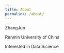 ```yaml
---
title: About
permalink: /about/
---
```


ZhangJun

Renmin University of China

Interested in Data Sicience
